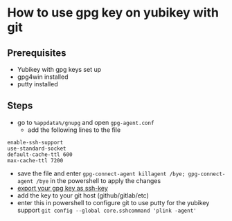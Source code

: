 # How to use gpg key on yubikey with git

## Prerequisites
  - Yubikey with gpg keys set up
  - gpg4win installed
  - putty installed

## Steps
- go to `%appdata%/gnupg` and open `gpg-agent.conf`
  - add the following lines to the file 
 ```enable-putty-support
enable-ssh-support
use-standard-socket
default-cache-ttl 600
max-cache-ttl 7200
```
- save the file and enter `gpg-connect-agent killagent /bye; gpg-connect-agent /bye` in the powershell to apply the changes
- [export your gpg key as ssh-key](https://github.com/ReisMiner/How-To-Do-Stuff/blob/master/Linux/How%20To%20export%20GPG%20key%20as%20SSH%20key.md)
- add the key to your git host (github/gitlab/etc)
- enter this in powershell to configure git to use putty for the yubikey support `git config --global core.sshcommand 'plink -agent'`
